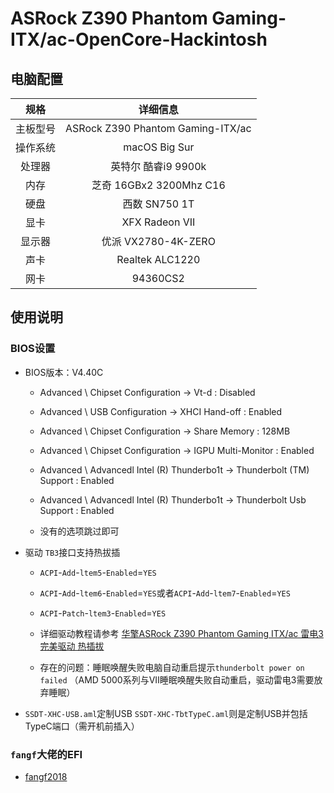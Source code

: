 # ASRock Z390 Phantom Gaming- ITX/ac-OpenCore-Hackintosh


## 电脑配置
|规格 | 详细信息|
|:-: | :-:|
|主板型号| ASRock Z390 Phantom Gaming-ITX/ac |
|操作系统| macOS Big Sur |
|处理器| 英特尔 酷睿i9 9900k |
|内存| 芝奇 16GBx2 3200Mhz C16 |
|硬盘| 西数 SN750 1T |
|显卡| XFX Radeon VII |
|显示器| 优派 VX2780-4K-ZERO |
|声卡| Realtek ALC1220 |
|网卡| 94360CS2 |

## 使用说明

### BIOS设置

- BIOS版本：V4.40C

  - Advanced \ Chipset Configuration → Vt-d : Disabled

  - Advanced \ USB Configuration → XHCI Hand-off : Enabled

  - Advanced \ Chipset Configuration → Share Memory : 128MB

  - Advanced \ Chipset Configuration → IGPU Multi-Monitor : Enabled
  
  - Advanced \ Advancedl Intel (R) Thunderbo1t → Thunderbolt (TM)
  Support : Enabled
  
  - Advanced \ Advancedl Intel (R) Thunderbo1t → Thunderbolt Usb Support
 : Enabled  
  
  - 没有的选项跳过即可
    
- 驱动 `TB3`接口支持热拔插

  - `ACPI`-`Add`-`ltem5`-`Enabled`=`YES`
  - `ACPI`-`Add`-`ltem6`-`Enabled`=`YES`或者`ACPI`-`Add`-`ltem7`-`Enabled`=`YES`
  - `ACPI`-`Patch`-`ltem3`-`Enabled`=`YES`
    
  - 详细驱动教程请参考 [华擎ASRock Z390 Phantom Gaming ITX/ac 雷电3 完美驱动 热插拔](https://fangf.cc/2020/05/19/TB3/) 
  - 存在的问题：睡眠唤醒失败电脑自动重启提示`thunderbolt power on failed` （AMD 5000系列与VII睡眠唤醒失败自动重启，驱动雷电3需要放弃睡眠）

- `SSDT-XHC-USB.aml`定制USB `SSDT-XHC-TbtTypeC.aml`则是定制USB并包括TypeC端口（需开机前插入）

### `fangf`大佬的EFI
 
  - [fangf2018](https://github.com/fangf2018/ASRock-Z390-Phantom-ITX-OpenCore-Hackintosh)
  


